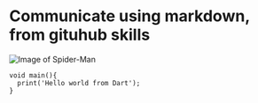 # Communicate using markdown, from gituhub skills

![Image of Spider-Man](https://img2.rtve.es/i/?w=1600&i=1442912677842.jpg)

```
void main(){
  print('Hello world from Dart');
}
